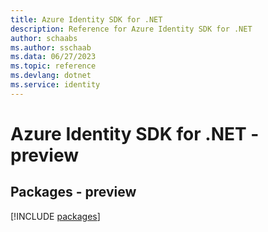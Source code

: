 ```yaml
---
title: Azure Identity SDK for .NET
description: Reference for Azure Identity SDK for .NET
author: schaabs
ms.author: sschaab
ms.data: 06/27/2023
ms.topic: reference
ms.devlang: dotnet
ms.service: identity
---
```

# Azure Identity SDK for .NET - preview
## Packages - preview
[!INCLUDE [packages](identity-index.md)]